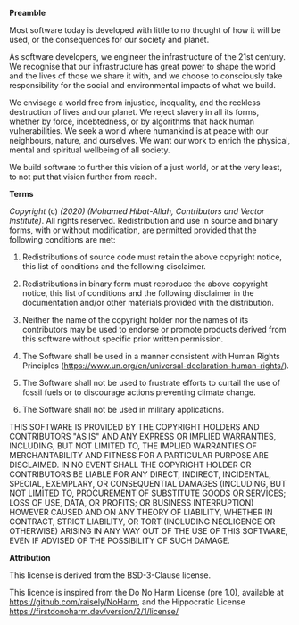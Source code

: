 **Preamble**

Most software today is developed with little to no thought of how it will be used, or the consequences for our society and planet.

As software developers, we engineer the infrastructure of the 21st century. We recognise that our infrastructure has great power to shape the world and the lives of those we share it with, and we choose to consciously take responsibility for the social and environmental impacts of what we build.

We envisage a world free from injustice, inequality, and the reckless destruction of lives and our planet. We reject slavery in all its forms, whether by force, indebtedness, or by algorithms that hack human vulnerabilities. We seek a world where humankind is at peace with our neighbours, nature, and ourselves. We want our work to enrich the physical, mental and spiritual wellbeing of all society.

We build software to further this vision of a just world, or at the very least, to not put that vision further from reach.

**Terms**

*Copyright* (c) *(2020)* *(Mohamed Hibat-Allah, Contributors and Vector Institute)*. All rights reserved.
Redistribution and use in source and binary forms, with or without modification, are permitted provided that the following conditions are met:

1. Redistributions of source code must retain the above copyright notice, this list of conditions and the following disclaimer.

2. Redistributions in binary form must reproduce the above copyright notice, this list of conditions and the following disclaimer in the documentation and/or other materials provided with the distribution.

3. Neither the name of the copyright holder nor the names of its contributors may be used to endorse or promote products derived from this software without specific prior written permission.

4. The Software shall be used in a manner consistent with Human Rights Principles (https://www.un.org/en/universal-declaration-human-rights/).

5. The Software shall not be used to frustrate efforts to curtail the use of fossil fuels or to discourage actions preventing climate change.

6. The Software shall not be used in military applications.

THIS SOFTWARE IS PROVIDED BY THE COPYRIGHT HOLDERS AND CONTRIBUTORS "AS IS" AND ANY EXPRESS OR IMPLIED WARRANTIES, INCLUDING, BUT NOT LIMITED TO, THE IMPLIED WARRANTIES OF MERCHANTABILITY AND FITNESS FOR A PARTICULAR PURPOSE ARE DISCLAIMED. IN NO EVENT SHALL THE COPYRIGHT HOLDER OR CONTRIBUTORS BE LIABLE FOR ANY DIRECT, INDIRECT, INCIDENTAL, SPECIAL, EXEMPLARY, OR CONSEQUENTIAL DAMAGES (INCLUDING, BUT NOT LIMITED TO, PROCUREMENT OF SUBSTITUTE GOODS OR SERVICES; LOSS OF USE, DATA, OR PROFITS; OR BUSINESS INTERRUPTION) HOWEVER CAUSED AND ON ANY THEORY OF LIABILITY, WHETHER IN CONTRACT, STRICT LIABILITY, OR TORT (INCLUDING NEGLIGENCE OR OTHERWISE) ARISING IN ANY WAY OUT OF THE USE OF THIS SOFTWARE, EVEN IF ADVISED OF THE POSSIBILITY OF SUCH DAMAGE.

**Attribution**

This license is derived from the BSD-3-Clause license.

This licence is inspired from the Do No Harm License (pre 1.0), available at https://github.com/raisely/NoHarm, and the Hippocratic License https://firstdonoharm.dev/version/2/1/license/

